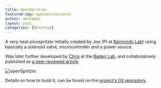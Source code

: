 ```yaml
---
title: OpenSpritzer
featured-img: openneuroscience
author: amchagas
layout: post
categories: [Benchtop]
---
```



A very neat picospritzer initially created by Joe (PI at [Raimondo Lab](http://raimondolab.com/)) using basically a solenoid valve, microcontroller and a power source.

Was later further developed by [Chris](https://chrisjforman.com/) at the [Baden Lab](badenlab.org), and collaboratively published as [a peer reviewed article](https://www.nature.com/articles/s41598-017-02301-2).


  ![openSpritzer](http://raimondolab.com/wp-content/uploads/2013/12/puffadder-picospritzer.jpg "first open spritzer")




Details on how to build it, can be found on the [project's Git repository](https://github.com/BadenLab/Openspritzer/).
